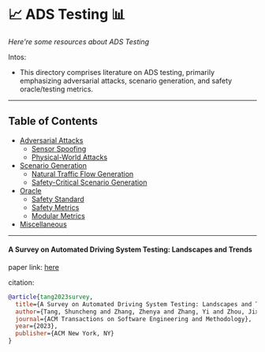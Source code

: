 # 📈 ADS Testing 📊
*Here're some resources about ADS Testing*

Intos:

* This directory comprises literature on ADS testing, primarily emphasizing adversarial attacks, scenario generation, and safety oracle/testing metrics.

---

## Table of Contents
* [Adversarial Attacks](adversarial_attacks/README.md)
  * [Sensor Spoofing](adversarial_attacks/sensor_spoofing.md)
  * [Physical-World Attacks](adversarial_attacks/phys_attacks.md)
* [Scenario Generation](scenario_generation/README.md)
  * [Natural Traffic Flow Generation](scenario_generation/traffic_flow/README.md)
  * [Safety-Critical Scenario Generation](scenario_generation/SCSG/README.md)
* [Oracle](oracle/README.md)
  * [Safety Standard](oracle/README.md#safety-standard)
  * [Safety Metrics](oracle/README.md#safety-metrics)
  * [Modular Metrics](oracle/README.md#modular-metrics)
* [Miscellaneous](miscellaneous/README.md)

---


#### A Survey on Automated Driving System Testing: Landscapes and Trends

paper link: [here](https://arxiv.org/pdf/2206.05961)

citation: 
```bibtex
@article{tang2023survey,
  title={A Survey on Automated Driving System Testing: Landscapes and Trends},
  author={Tang, Shuncheng and Zhang, Zhenya and Zhang, Yi and Zhou, Jixiang and Guo, Yan and Liu, Shuang and Guo, Shengjian and Li, Yan-Fu and Ma, Lei and Xue, Yinxing and others},
  journal={ACM Transactions on Software Engineering and Methodology},
  year={2023},
  publisher={ACM New York, NY}
}
```
    
